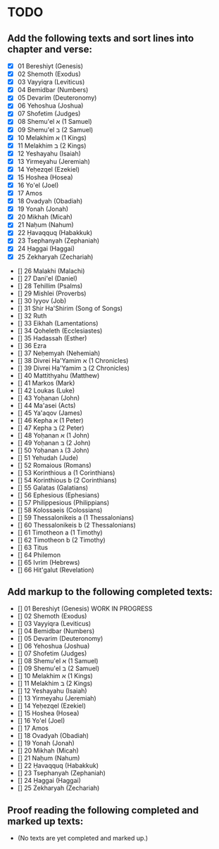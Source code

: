 # TODO
## Add the following texts and sort lines into chapter and verse:
- [x] 01 Bereshiyt (Genesis)
- [x] 02 Shemoth (Exodus)
- [x] 03 Vayyiqra (Leviticus)
- [x] 04 Bemidbar (Numbers)
- [x] 05 Devarim (Deuteronomy)
- [x] 06 Yehoshua (Joshua)
- [x] 07 Shofetim (Judges)
- [x] 08 Shemu'el א (1 Samuel)
- [x] 09 Shemu'el ב (2 Samuel)
- [x] 10 Melakhim א (1 Kings)
- [x] 11 Melakhim ב (2 Kings)
- [x] 12 Yeshayahu (Isaiah)
- [x] 13 Yirmeyahu (Jeremiah)
- [x] 14 Yeḥezqel (Ezekiel)
- [x] 15 Hoshea (Hosea)
- [x] 16 Yo'el (Joel)
- [x] 17 Amos
- [x] 18 Ovadyah (Obadiah)
- [x] 19 Yonah (Jonah)
- [x] 20 Mikhah (Micah)
- [x] 21 Naḥum (Nahum)
- [x] 22 Ḥavaqquq (Habakkuk)
- [x] 23 Tsephanyah (Zephaniah)
- [x] 24 Ḥaggai (Haggai)
- [x] 25 Zekharyah (Zechariah)
- [] 26 Malakhi (Malachi)
- [] 27 Dani'el (Daniel)
- [] 28 Tehillim (Psalms)
- [] 29 Mishlei (Proverbs)
- [] 30 Iyyov (Job)
- [] 31 Shir Ha'Shirim (Song of Songs)
- [] 32 Ruth
- [] 33 Eikhah (Lamentations)
- [] 34 Qoheleth (Ecclesiastes)
- [] 35 Hadassah (Esther)
- [] 36 Ezra
- [] 37 Neḥemyah (Nehemiah)
- [] 38 Divrei Ha'Yamim א (1 Chronicles)
- [] 39 Divrei Ha'Yamim ב (2 Chronicles)
- [] 40 Mattithyahu (Matthew)
- [] 41 Markos (Mark)
- [] 42 Loukas (Luke)
- [] 43 Yoḥanan (John)
- [] 44 Ma'asei (Acts)
- [] 45 Ya'aqov (James)
- [] 46 Kepha א (1 Peter)
- [] 47 Kepha ב (2 Peter)
- [] 48 Yoḥanan א (1 John)
- [] 49 Yoḥanan ב (2 John)
- [] 50 Yoḥanan ג (3 John)
- [] 51 Yehudah (Jude)
- [] 52 Romaious (Romans)
- [] 53 Korinthious a (1 Corinthians)
- [] 54 Korinthious b (2 Corinthians)
- [] 55 Galatas (Galatians)
- [] 56 Ephesious (Ephesians)
- [] 57 Philippesious (Philippians)
- [] 58 Kolossaeis (Colossians)
- [] 59 Thessalonikeis a (1 Thessalonians)
- [] 60 Thessalonikeis b (2 Thessalonians)
- [] 61 Timotheon a (1 Timothy)
- [] 62 Timotheon b (2 Timothy)
- [] 63 Titus
- [] 64 Philemon
- [] 65 Ivrim (Hebrews)
- [] 66 Hit'galut (Revelation)
## Add markup to the following completed texts:
- [] 01 Bereshiyt (Genesis) WORK IN PROGRESS
- [] 02 Shemoth (Exodus)
- [] 03 Vayyiqra (Leviticus)
- [] 04 Bemidbar (Numbers)
- [] 05 Devarim (Deuteronomy)
- [] 06 Yehoshua (Joshua)
- [] 07 Shofetim (Judges)
- [] 08 Shemu'el א (1 Samuel)
- [] 09 Shemu'el ב (2 Samuel)
- [] 10 Melakhim א (1 Kings)
- [] 11 Melakhim ב (2 Kings)
- [] 12 Yeshayahu (Isaiah)
- [] 13 Yirmeyahu (Jeremiah)
- [] 14 Yeḥezqel (Ezekiel)
- [] 15 Hoshea (Hosea)
- [] 16 Yo'el (Joel)
- [] 17 Amos
- [] 18 Ovadyah (Obadiah)
- [] 19 Yonah (Jonah)
- [] 20 Mikhah (Micah)
- [] 21 Naḥum (Nahum)
- [] 22 Ḥavaqquq (Habakkuk)
- [] 23 Tsephanyah (Zephaniah)
- [] 24 Ḥaggai (Haggai)
- [] 25 Zekharyah (Zechariah)
## Proof reading the following completed and marked up texts:
- (No texts are yet completed and marked up.)
